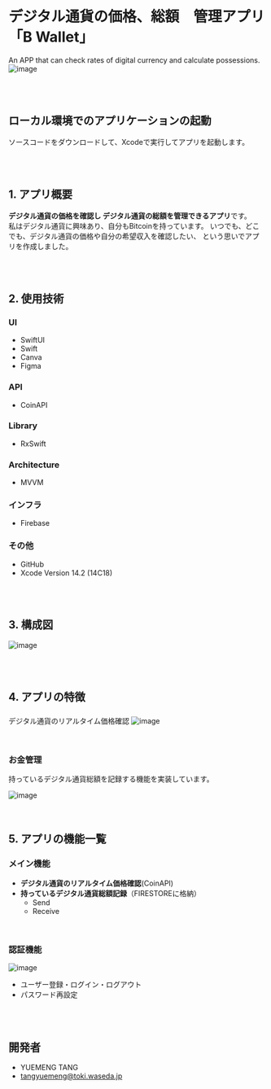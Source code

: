 # デジタル通貨の価格、総額　管理アプリ「B Wallet」
An APP that can check rates of digital currency and calculate possessions. 
![image](https://github.com/tangyuemeng/B-Wallet-with-SwiftUI/blob/develop/Screenshots/home.gif)

<br><br>

## ローカル環境でのアプリケーションの起動

ソースコードをダウンロードして、Xcodeで実行してアプリを起動します。

<br><br>

## 1. アプリ概要

**デジタル通貨の価格を確認し デジタル通貨の総額を管理できるアプリ**です。
<br>
私はデジタル通貨に興味あり、自分もBitcoinを持っています。
いつでも、どこでも、デジタル通貨の価格や自分の希望収入を確認したい、
という思いでアプリを作成しました。
<br>

<br><br>

## 2. 使用技術

### UI

-   SwiftUI
-   Swift
-   Canva
-   Figma

### API

-   CoinAPI

### Library

-   RxSwift

### Architecture

-   MVVM

### インフラ

-   Firebase

### その他

-   GitHub
-   Xcode Version 14.2 (14C18)

<br><br>

## 3. 構成図

![image](https://github.com/tangyuemeng/B-Wallet-with-SwiftUI/blob/develop/Screenshots/B%20Wallet.png)

<br><br>

## 4. アプリの特徴

### 
デジタル通貨のリアルタイム価格確認
![image](https://github.com/tangyuemeng/B-Wallet-with-SwiftUI/blob/develop/Screenshots/1.gif)

<br>

### お金管理

持っているデジタル通貨総額を記録する機能を実装しています。

![image](https://github.com/tangyuemeng/B-Wallet-with-SwiftUI/blob/develop/Screenshots/wallet.gif)


<br>

## 5. アプリの機能一覧

### メイン機能

-   **デジタル通貨のリアルタイム価格確認**(CoinAPI)
-   **持っているデジタル通貨総額記録**（FIRESTOREに格納）
    -   Send
    -   Receive

<br>

### 認証機能
![image](https://github.com/tangyuemeng/B-Wallet-with-SwiftUI/blob/develop/Screenshots/login.gif)
-   ユーザー登録・ログイン・ログアウト
-   パスワード再設定

<br><br>



## 開発者

-   YUEMENG TANG
-   tangyuemeng@toki.waseda.jp
